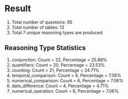 # Result<br/>
1. Total number of questions: 85<br/>
2. Total number of tables: 13<br/>
3. Total 7 unique reasoning types are produced.<br/>
## **Reasoning Type Statistics**<br/>
1. conjunction: Count = 22, Percentage = 25.88%<br/>
2. quantifiers: Count = 20, Percentage = 23.53%<br/>
3. counting: Count = 21, Percentage = 24.71%<br/>
4. temporal_comparison: Count = 6, Percentage = 7.06%<br/>
5. numerical_comparison: Count = 6, Percentage = 7.06%<br/>
6. date_difference: Count = 4, Percentage = 4.71%<br/>
7. numerical_operation: Count = 6, Percentage = 7.06%<br/>
